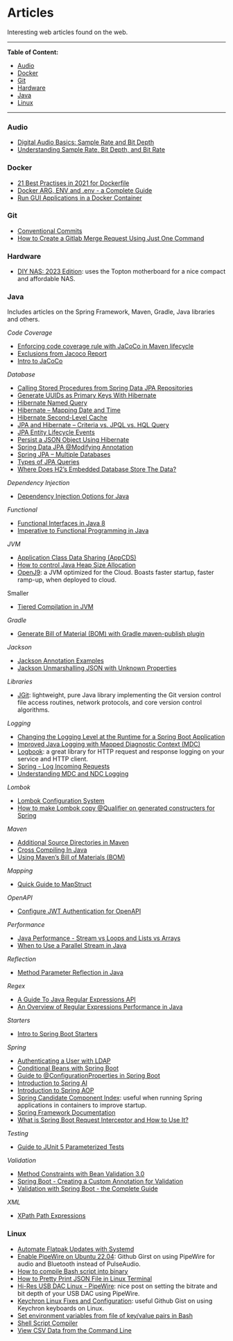 # Articles

Interesting web articles found on the web.

---
**Table of Content:**
- [Audio](#audio)
- [Docker](#docker)
- [Git](#git)
- [Hardware](#hardware)
- [Java](#java)
- [Linux](#linux)
---

<a id="audio"></a>
### Audio

- [Digital Audio Basics: Sample Rate and Bit Depth](https://legacy.presonus.com/learn/technical-articles/sample-rate-and-bit-depth)
- [Understanding Sample Rate, Bit Depth, and Bit Rate](https://www.headphonesty.com/2019/07/sample-rate-bit-depth-bit-rate/)

<a id="docker"></a>
### Docker

- [21 Best Practises in 2021 for Dockerfile](https://chrisedrego.medium.com/20-best-practise-in-2020-for-dockerfile-bb04104bffb6)
- [Docker ARG, ENV and .env - a Complete Guide](https://vsupalov.com/docker-arg-env-variable-guide/)
- [Run GUI Applications in a Docker Container](https://gursimarsm.medium.com/run-gui-applications-in-a-docker-container-ca625bad4638)

<a id="git"></a>
### Git

- [Conventional Commits](https://www.conventionalcommits.org/en/v1.0.0/)
- [How to Create a Gitlab Merge Request Using Just One Command](https://javascript.plainenglish.io/how-to-create-gitlab-merge-request-using-one-command-a57d857ea94c)

<a id="hardware"></a>
### Hardware

- [DIY NAS: 2023 Edition](https://blog.briancmoses.com/2023/03/diy-nas-2023-edition.html?ref=ajfriesen.com): uses the Topton motherboard for a nice compact and affordable NAS.

<a id="java"></a>
### Java

Includes articles on the Spring Framework, Maven, Gradle, Java libraries and others.

_Code Coverage_
- [Enforcing code coverage rule with JaCoCo in Maven lifecycle](https://medium.com/@AyushVardhan/enforcing-code-coverage-rule-with-jacoco-in-maven-lifecycle-8ebc1fe3b6ce)
- [Exclusions from Jacoco Report](https://www.baeldung.com/jacoco-report-exclude)
- [Intro to JaCoCo](https://www.baeldung.com/jacoco)

_Database_
- [Calling Stored Procedures from Spring Data JPA Repositories](https://www.baeldung.com/spring-data-jpa-stored-procedures)
- [Generate UUIDs as Primary Keys With Hibernate](https://www.baeldung.com/java-hibernate-uuid-primary-key)
- [Hibernate Named Query](https://www.baeldung.com/hibernate-named-query)
- [Hibernate – Mapping Date and Time](https://www.baeldung.com/hibernate-date-time)
- [Hibernate Second-Level Cache](https://www.baeldung.com/hibernate-second-level-cache)
- [JPA and Hibernate – Criteria vs. JPQL vs. HQL Query](https://www.baeldung.com/jpql-hql-criteria-query)
- [JPA Entity Lifecycle Events](https://www.baeldung.com/jpa-entity-lifecycle-events)
- [Persist a JSON Object Using Hibernate](https://www.baeldung.com/hibernate-persist-json-object)
- [Spring Data JPA @Modifying Annotation](https://www.baeldung.com/spring-data-jpa-modifying-annotation)
- [Spring JPA – Multiple Databases](https://www.baeldung.com/spring-data-jpa-multiple-databases)
- [Types of JPA Queries](https://www.baeldung.com/jpa-queries)
- [Where Does H2’s Embedded Database Store The Data?](https://www.baeldung.com/h2-embedded-db-data-storage)

_Dependency Injection_
- [Dependency Injection Options for Java](https://keyholesoftware.com/dependency-injection-options-for-java/)

_Functional_
- [Functional Interfaces in Java 8](https://www.baeldung.com/java-8-functional-interfaces)
- [Imperative to Functional Programming in Java](https://symphony.is/about-us/blog/imperative-to-functional-programming-in-java)

_JVM_
- [Application Class Data Sharing (AppCDS)](https://medium.com/@toparvion/appcds-for-spring-boot-applications-first-contact-6216db6a4194)
- [How to control Java Heap Size Allocation](https://alvinalexander.com/blog/post/java/java-xmx-xms-memory-heap-size-control/)
- [OpenJ9](https://www.eclipse.org/openj9/): a JVM optimized for the Cloud. Boasts faster startup, faster ramp-up, when deployed to cloud.

Smaller 
- [Tiered Compilation in JVM](https://www.baeldung.com/jvm-tiered-compilation)

_Gradle_
- [Generate Bill of Material (BOM) with Gradle maven-publish plugin](https://medium.com/mwm-io/generate-bill-of-material-bom-with-maven-publish-plugin-f30b44ab5436)

_Jackson_
- [Jackson Annotation Examples](https://www.baeldung.com/jackson-annotations)
- [Jackson Unmarshalling JSON with Unknown Properties](https://www.baeldung.com/jackson-deserialize-json-unknown-properties)

_Libraries_
- [JGit](https://wiki.eclipse.org/JGit/User_Guide): lightweight, pure Java library implementing the Git version control file access routines, network protocols, and core version control algorithms.
  
_Logging_
- [Changing the Logging Level at the Runtime for a Spring Boot Application](https://www.baeldung.com/spring-boot-changing-log-level-at-runtime)
- [Improved Java Logging with Mapped Diagnostic Context (MDC)](https://www.baeldung.com/mdc-in-log4j-2-logback)
- [Logbook](https://github.com/zalando/logbook): a great library for HTTP request and response logging on your service and HTTP client.
- [Spring - Log Incoming Requests](https://www.baeldung.com/spring-http-logging)
- [Understanding MDC and NDC Logging](https://medium.com/@sumanc/understanding-mdc-and-ndc-logging-for-its-usage-in-mulesoft-aa65831ea398)

_Lombok_
- [Lombok Configuration System](https://projectlombok.org/features/configuration)
- [How to make Lombok copy @Qualifier on generated constructers for Spring](https://ath3nd.wordpress.com/2018/12/13/spring-lombok-or-injection-just-became-a-bit-easier-part-2-of-2/)

_Maven_
- [Additional Source Directories in Maven](https://www.baeldung.com/maven-add-src-directories)
- [Cross Compiling In Java](https://blog.damavis.com/en/cross-compiling-in-java/)
- [Using Maven’s Bill of Materials (BOM)](https://reflectoring.io/maven-bom/)

_Mapping_
- [Quick Guide to MapStruct](https://www.baeldung.com/mapstruct)

_OpenAPI_
- [Configure JWT Authentication for OpenAPI](https://www.baeldung.com/openapi-jwt-authentication)

_Performance_
- [Java Performance - Stream vs Loops and Lists vs Arrays](https://medium.com/levi-niners-crafts/java-performance-improvement-java-8-streams-vs-loops-and-lists-vs-arrays-e824136832d6)
- [When to Use a Parallel Stream in Java](https://www.baeldung.com/java-when-to-use-parallel-stream)

_Reflection_
- [Method Parameter Reflection in Java](https://www.baeldung.com/java-parameter-reflection)

_Regex_
- [A Guide To Java Regular Expressions API](https://www.baeldung.com/regular-expressions-java)
- [An Overview of Regular Expressions Performance in Java](https://www.baeldung.com/java-regex-performance)

_Starters_
- [Intro to Spring Boot Starters](https://www.baeldung.com/spring-boot-starters)

_Spring_
- [Authenticating a User with LDAP](https://spring.io/guides/gs/authenticating-ldap/)
- [Conditional Beans with Spring Boot](https://reflectoring.io/spring-boot-conditionals/)
- [Guide to @ConfigurationProperties in Spring Boot](https://www.baeldung.com/configuration-properties-in-spring-boot)
- [Introduction to Spring AI](https://www.baeldung.com/spring-ai)
- [Introduction to Spring AOP](https://www.baeldung.com/spring-aop)
- [Spring Candidate Component Index](http://www.javabyexamples.com/spring-candidate-component-index): useful when running Spring applications in containers to improve startup.
- [Spring Framework Documentation](https://docs.spring.io/spring-framework/reference/)
- [What is Spring Boot Request Interceptor and How to Use It?](https://medium.com/@aedemirsen/what-is-spring-boot-request-interceptor-and-how-to-use-it-7fd85f3df7f7)

_Testing_
- [Guide to JUnit 5 Parameterized Tests](https://www.baeldung.com/parameterized-tests-junit-5)

_Validation_
- [Method Constraints with Bean Validation 3.0](https://www.baeldung.com/javax-validation-method-constraints)
- [Spring Boot - Creating a Custom Annotation for Validation](https://blog.clairvoyantsoft.com/spring-boot-creating-a-custom-annotation-for-validation-edafbf9a97a4)
- [Validation with Spring Boot - the Complete Guide](https://reflectoring.io/bean-validation-with-spring-boot/)

_XML_
- [XPath Path Expressions](https://www.w3schools.com/xml/xml_xpath.asp)

<a id="linux"></a>
### Linux

- [Automate Flatpak Updates with Systemd](https://www.jwillikers.com/automate-flatpak-updates-with-systemd)
- [Enable PipeWire on Ubuntu 22.04](https://gist.github.com/the-spyke/2de98b22ff4f978ebf0650c90e82027e): Github Girst on using PipeWire for audio and Bluetooth instead of PulseAudio.
- [How to compile Bash script into binary](https://www.simplified.guide/bash/compile-script)
- [How to Pretty Print JSON File in Linux Terminal](https://itsfoss.com/pretty-print-json-linux/)
- [Hi-Res USB DAC Linux - PipeWire](https://forum.manjaro.org/t/howto-set-up-a-hi-res-audiophile-usb-dac-cambridge-audio/80724): nice post on setting the bitrate and bit depth of your USB DAC using PipeWire.
- [Keychron Linux Fixes and Configuration](https://gist.github.com/andrebrait/961cefe730f4a2c41f57911e6195e444): useful Github Gist on using Keychron keyboards on Linux.
- [Set environment variables from file of key/value pairs in Bash](https://stackoverflow.com/questions/19331497/set-environment-variables-from-file-of-key-value-pairs/66118031#66118031)
- [Shell Script Compiler](https://github.com/neurobin/shc)
- [View CSV Data from the Command Line](https://chrisjean.com/view-csv-data-from-the-command-line/)
